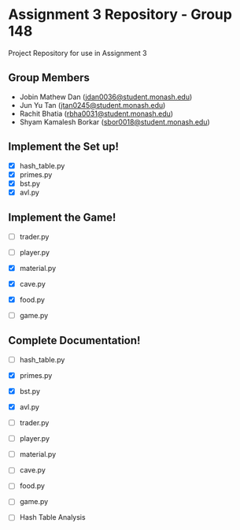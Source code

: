 # Assignment 3 Repository - Group 148

Project Repository for use in Assignment 3 

## Group Members

- Jobin Mathew Dan (jdan0036@student.monash.edu)
- Jun Yu Tan (jtan0245@student.monash.edu)
- Rachit Bhatia (rbha0031@student.monash.edu)
- Shyam Kamalesh Borkar (sbor0018@student.monash.edu)

## Implement the Set up!
- [X] hash_table.py
- [X] primes.py
- [X] bst.py
- [X] avl.py

## Implement the Game!
- [ ] trader.py
- [ ] player.py
- [X] material.py
- [X] cave.py
- [X] food.py
- [ ] game.py


## Complete Documentation!
- [ ] hash_table.py
- [X] primes.py
- [X] bst.py
- [X] avl.py
- [ ] trader.py
- [ ] player.py
- [ ] material.py
- [ ] cave.py
- [ ] food.py
- [ ] game.py

- [ ] Hash Table Analysis
